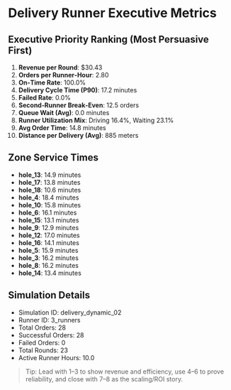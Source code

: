 # Delivery Runner Executive Metrics

## Executive Priority Ranking (Most Persuasive First)
1. **Revenue per Round**: $30.43
2. **Orders per Runner‑Hour**: 2.80
3. **On‑Time Rate**: 100.0%
4. **Delivery Cycle Time (P90)**: 17.2 minutes
5. **Failed Rate**: 0.0%
6. **Second‑Runner Break‑Even**: 12.5 orders
7. **Queue Wait (Avg)**: 0.0 minutes
8. **Runner Utilization Mix**: Driving 16.4%, Waiting 23.1%
9. **Avg Order Time**: 14.8 minutes
10. **Distance per Delivery (Avg)**: 885 meters

## Zone Service Times
- **hole_13**: 14.9 minutes
- **hole_17**: 13.8 minutes
- **hole_18**: 10.6 minutes
- **hole_4**: 18.4 minutes
- **hole_10**: 15.8 minutes
- **hole_6**: 16.1 minutes
- **hole_15**: 13.1 minutes
- **hole_9**: 12.9 minutes
- **hole_12**: 17.0 minutes
- **hole_16**: 14.1 minutes
- **hole_5**: 15.9 minutes
- **hole_3**: 16.2 minutes
- **hole_8**: 16.2 minutes
- **hole_14**: 13.4 minutes


## Simulation Details
- Simulation ID: delivery_dynamic_02
- Runner ID: 3_runners
- Total Orders: 28
- Successful Orders: 28
- Failed Orders: 0
- Total Rounds: 23
- Active Runner Hours: 10.0

> Tip: Lead with 1–3 to show revenue and efficiency, use 4–6 to prove reliability, and close with 7–8 as the scaling/ROI story.
